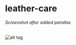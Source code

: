 # leather-care
###### Screenshot after added parallax
![alt tag](https://raw.githubusercontent.com/cometta/leather-care/master/static/screenshot.png)
